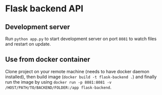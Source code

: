 # Flask backend API

## Development server

Run `python app.py` to start development server on port `8081` to watch files and restart on update.

## Use from docker container

Clone project on your remote machine (needs to have docker daemon installed), then build image (`docker build -t flask-backend .`) and finally run the image by using `docker run -p 8081:8081 -v /HOST/PATH/TO/BACKEND/FOLDER:/app flask-backend`.
